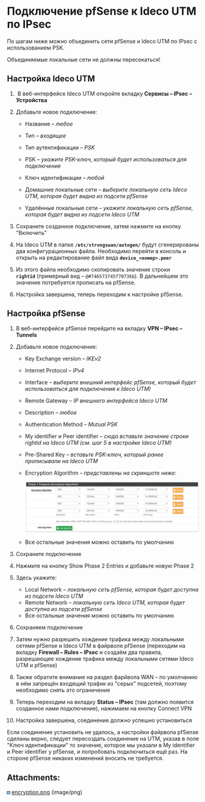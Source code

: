 # Подключение pfSense к Ideco UTM по IPsec

По шагам ниже можно объединить сети pfSense и Ideco UTM по IPsec с
использованием PSK.

<div>

<div>

Объединяемые локальные сети не должны пересекаться\!

</div>

</div>

## Настройка Ideco UTM

1.   В веб-интерфейсе Ideco UTM откройте вкладку **Сервисы – IPsec –
    Устройства**

2.  Добавьте новое подключение:
    
      - Название – *любое*
    
      - Тип – *входящее*
    
      - Тип аутентификации – *PSK*
    
      - PSK – *укажите PSK-ключ, который будет использоваться для
        подключения*
    
      - Ключ идентификации – *любой*
    
      - Домашние локальные сети – *выберите локальную сеть Ideco UTM,
        которая будет видна из подсети pfSense*
    
      - Удалённые локальные сети – *укажите локальную сеть pfSense,
        которая будет видна из подсети Ideco UTM*

3.  Сохраните созданное подключение, затем нажмите на кнопку "Включить"

4.  На Ideco UTM в папке **`/etc/strongswan/autogen/`** будут
    сгенерированы два конфигурационных файла. Необходимо
    перейти в консоль и открыть на редактирование файл вида
    **`device_<номер>.peer`**

5.  Из этого файла необходимо скопировать значение строки
    **`rightid`** (примерный вид – `@#746573745f70736b`). В дальнейшем
    это значение потребуется прописать на pfSense.

6.  Настройка завершена, теперь переходим к настройке pfSense.

## Настройка pfSense

1.  В веб-интерфейсе pfSense перейдите на вкладку **VPN – IPsec –
    Tunnels**

2.  Добавьте новое подключение:
    
      - Key Exchange version – *IKEv2*
    
      - Internet Protocol – *IPv4*
    
      - Interface – *выберите внешний интерфейс pfSense, который будет
        использоваться для подключения к Ideco UTM)*
    
      - Remote Gateway – *IP внешнего интерфейса Ideco UTM*
    
      - Description – *любое*
    
      - Authentication Method – *Mutual PSK*
    
      - My identifier и Peer identifier – *сюда вставьте значение строки
        rightid на Ideco UTM (см. шаг 5 в настройке Ideco UTM)*
    
      - Pre-Shared Key – *вставьте PSK-ключ, который ранее прописывали
        на Ideco UTM*
    
      - Encryption Algorithm – *представлены на скриншоте ниже:*
        
        ![](attachments/16842773/16842772.png)
    
      - Все остальные значения можно оставить по умолчанию

3.  Сохраните подключение

4.  Нажмите на кнопку Show Phase 2 Entries и добавьте новую Phase 2

5.  Здесь укажите:
    
      - Local Network – *локальную сеть pfSense, которая будет доступна
        из подсети Ideco UTM*
      - Remote Network – *локальную сеть Ideco UTM, которая будет
        доступна из подсети pfSense*
      - Все остальные значения можно оставить по умолчанию

6.  Сохраняем подключение

7.  Затем нужно разрешить хождение трафика между локальными сетями
    pfSense и Ideco UTM в файрволе pfSense (переходим на вкладку
    **Firewall – Rules – IPsec** и создаём два правила, разрешающее
    хождение трафика между локальными сетями Ideco UTM и pfSense)

8.  Также обратите внимание на раздел фарйвола WAN – по умолчанию в нём
    запрещён входящий трафик из "серых" подсетей, поэтому необходимо
    снять это ограничение

9.  Теперь переходим на вкладку **Status – IPsec** (там должно появится
    созданное нами подключение), нажимаем на кнопку Connect VPN

10. Настройка завершена, соединение должно успешно установиться

Если соединение установить не удалось, а настройки файрвола pfSense
сделаны верно, следует пересоздать соединение на UTM, указав в поле
"Ключ идентификации" то значение, которое мы указали в My identifier и
Peer identifier у pfSense, и попробовать подключиться ещё раз. На
стороне pfSense никаких изменений вносить не требуется.

<div class="pageSectionHeader">

## Attachments:

</div>

<div class="greybox" data-align="left">

![](images/icons/bullet_blue.gif)
[encryption.png](attachments/16842773/16842772.png) (image/png)  

</div>

